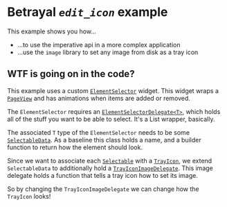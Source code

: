 # Betrayal *`edit_icon`* example

This example shows you how…

- …to use the imperative api in a more complex application
- …use the `image` library to set any image from disk as a tray icon

## WTF is going on in the code?

This example uses a custom [`ElementSelector`](lib/view/element_selector/selectable.dart) widget. This widget wraps a [`PageView`](https://api.flutter.dev/flutter/widgets/PageView-class.html) and has animations when items are added or removed.

The `ElementSelector` requires an [`ElementSelectorDelegate<T>`](lib/view/element_selector/delegate.dart), which holds all of the stuff you want to be able to select. It's a List wrapper, basically.

The associated `T` type of the `ElementSelector` needs to be some [`SelectableData`](lib/view/element_selector/data.dart).
As a baseline this class holds a name, and a builder function to return how the element should look.

Since we want to associate each [`Selectable`](lib/view/element_selector/selectable.dart) with a [`TrayIcon`](../../lib/src/imperative.dart), we extend `SelectableData` to additionally hold a [`TrayIconImageDelegate`](../../lib/src/image.dart). This image delegate holds a function that tells a tray icon how to set its image.

So by changing the `TrayIconImageDelegate` we can change how the `TrayIcon` looks!

